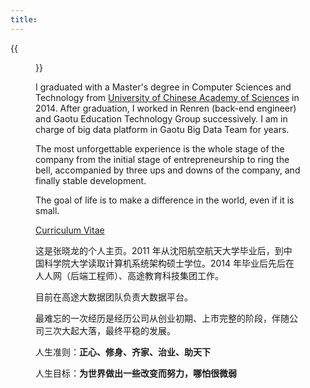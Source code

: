```yaml
---
title:
---
```


{{<figure src="/media/trip_saipan.jpeg" caption="Photographed during a trip to Saipan by suxia.Wang in 2017" width="450" height="400">}}

I graduated with a Master's degree in Computer Sciences and Technology from [University of Chinese Academy of Sciences](https://www.ucas.ac.cn/) in 2014. After graduation, I worked in Renren (back-end engineer) and Gaotu Education Technology Group successively. I am in charge of big data platform in Gaotu Big Data Team for years.

The most unforgettable experience is the whole stage of the company from the initial stage of entrepreneurship to ring the bell, accompanied by three ups and downs of the company, and finally stable development.

The goal of life is to make a difference in the world, even if it is small.

[Curriculum Vitae](https://xxx/ofiles/allen_zhang_cv.pdf)

这是张晓龙的个人主页。2011 年从沈阳航空航天大学毕业后，到中国科学院大学读取计算机系统架构硕士学位。2014 年毕业后先后在人人网（后端工程师）、高途教育科技集团工作。

目前在高途大数据团队负责大数据平台。

最难忘的一次经历是经历公司从创业初期、上市完整的阶段，伴随公司三次大起大落，最终平稳的发展。

人生准则：**正心、修身、齐家、治业、助天下**

人生目标：**为世界做出一些改变而努力，哪怕很微弱**
